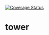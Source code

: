 [![Coverage Status][1]][2]

[1]: https://coveralls.io/repos/github/go-tower/tower/badge.svg?branch=master
[2]: https://coveralls.io/github/go-tower/tower?branch=master
# tower